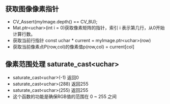 ## 获取图像像素指针          
 - CV_Assert(myImage.depth() \=\= CV_8U);          
 - Mat.ptr\<uchar\>(int i = 0)获取像素矩阵的指针，索引 i 表示第几行，从0开始计算行数。          
 - 获取当前行指针 const uchar \* current = myImage.ptr\<uchar\>(row)          
 - 获取当前像素点P(row,col)的像素值p(row,col) = current\[col\]          

## 像素范围处理 saturate_cast\<uchar\>          
- saturate_cast\<uchar\>(-1)  返回0          
- saturate_cast\<uchar\>(288)   返回255          
- saturate_cast\<uchar\>(255) 返回255          
- 这个函数的功能是确保RGB值的范围在 0 ~ 255 之间          

